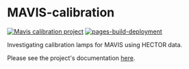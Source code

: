 # MAVIS-calibration

[![Mavis calibration project](https://github.com/samvaughan/mavis-calibration/actions/workflows/testing.yml/badge.svg)](https://github.com/samvaughan/mavis-calibration/actions/workflows/testing.yml)
[![pages-build-deployment](https://github.com/samvaughan/mavis-calibration/actions/workflows/pages/pages-build-deployment/badge.svg)](https://github.com/samvaughan/mavis-calibration/actions/workflows/pages/pages-build-deployment)

Investigating calibration lamps for MAVIS using HECTOR data. 

Please see the project's documentation [here](http://samvaughan.info/mavis-calibration/).
